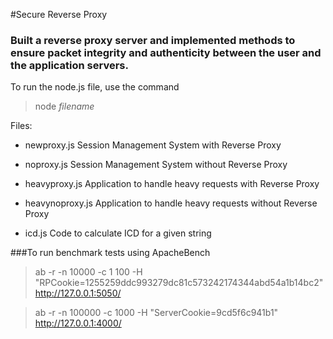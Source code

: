 #Secure Reverse Proxy
### Built a reverse proxy server and implemented methods to ensure packet integrity and authenticity between the user and the application servers.


To run the node.js file, use the command

> node _filename_

Files:

* newproxy.js
Session Management System with Reverse Proxy

* noproxy.js
Session Management System without Reverse Proxy

* heavyproxy.js
Application to handle heavy requests with Reverse Proxy

* heavynoproxy.js
Application to handle heavy requests without Reverse Proxy

* icd.js 
Code to calculate ICD for a given string


###To run benchmark tests using ApacheBench

> ab -r -n 10000 -c 1 100 -H "RPCookie=1255259ddc993279dc81c573242174344abd54a1b14bc2" http://127.0.0.1:5050/

> ab -r -n 100000 -c 1000 -H "ServerCookie=9cd5f6c941b1" http://127.0.0.1:4000/
